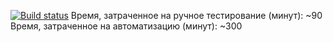 [![Build status](https://ci.appveyor.com/api/projects/status/g6aotachfv39tj2i/branch/master?svg=true)](https://ci.appveyor.com/project/KonstaMonte/testmode/branch/master)
Время, затраченное на ручное тестирование (минут): ~90
Время, затраченное на автоматизацию (минут): ~300
